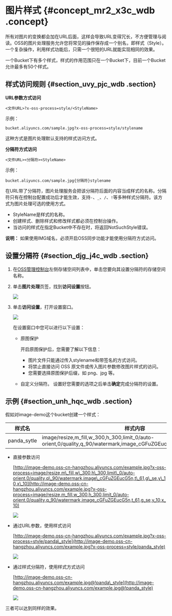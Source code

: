 # 图片样式 {#concept_mr2_x3c_wdb .concept}

所有对图片的变换都会加在URL后面，这样会导致URL变得冗长，不方便管理与阅读。OSS的图片处理服务允许您将常见的操作保存成一个别名，即样式（Style）。一个复杂操作，利用样式功能后，只需一个很短的URL就能实现相同的效果。

一个Bucket下有多个样式，样式的作用范围只在一个Bucket下，目前一个Bucket允许最多有50个样式。

## 样式访问规则 {#section_uvy_pjc_wdb .section}

**URL参数方式访问**

```
<文件URL>?x-oss-process=style/<StyleName>
```

示例：

`bucket.aliyuncs.com/sample.jpg?x-oss-process=style/stylename`

这种方式是图片处理默认支持的样式访问方式。

**分隔符方式访问**

```
<文件URL><分隔符><StyleName>
```

示例：

`bucket.aliyuncs.com/sample.jpg{分隔符}stylename`

在URL带了分隔符，图片处理服务会把该分隔符后面的内容当成样式的名称。分隔符只有在控制台配置成功后才能生效，支持`-`、`_`、`/`、`!`等多种样式分隔符。该方式为图片处理可选的使用方式。

-   StyleName是样式的名称。
-   创建样式、删除样式和修改样式都必须在控制台操作。
-   当访问的样式在指定Bucket中不存在时，将返回NotSuchStyle错误。

**说明：** 如果使用IMG域名，必须开启OSS同步功能才能使用分隔符方式访问。

## 设置分隔符 {#section_djg_j4c_wdb .section}

1.  在[OSS管理控制台](https://oss.console.aliyun.com/overview)左侧存储空间列表中，单击您要向其设置分隔符的存储空间名称。
2.  单击**图片处理**页签，找到**访问设置**按钮。

    ![](http://static-aliyun-doc.oss-cn-hangzhou.aliyuncs.com/assets/img/4792/154149665221862_zh-CN.png)

3.  单击**访问设置**，打开设置窗口。

    ![](http://static-aliyun-doc.oss-cn-hangzhou.aliyuncs.com/assets/img/4792/15414966522883_zh-CN.png)

    在设置窗口中您可以进行以下设置：

    -   原图保护

        开启原图保护后，您需要了解以下信息：

        -   图片文件只能通过传入stylename和带签名的方式访问。
        -   将禁止直接访问 OSS 原文件或传入图片参数修改图片样式的访问。
        -   您需要选择原图保护后缀，如 png、jpg 等。
    -   自定义分隔符。
    设置好您需要的选项之后单击**确定**完成分隔符的设置。


## 示例 {#section_unh_hqc_wdb .section}

假如对image-demo这个bucket创建一个样式：

|样式名|样式内容|
|---|----|
|panda\_sytle|image/resize,m\_fill,w\_300,h\_300,limit\_0/auto-orient,0/quality,q\_90/watermark,image\_cGFuZGEucG5n,t\_61,g\_se,y\_10,x\_10|

-   直接参数访问

    [http://image-demo.oss-cn-hangzhou.aliyuncs.com/example.jpg?x-oss-process=image/resize,m\_fill,w\_300,h\_300,limit\_0/auto-orient,0/quality,q\_90/watermark,image\_cGFuZGEucG5n,t\_61,g\_se,y\_10,x\_10](http://image-demo.oss-cn-hangzhou.aliyuncs.com/example.jpg?x-oss-process=image/resize,m_fill,w_300,h_300,limit_0/auto-orient,0/quality,q_90/watermark,image_cGFuZGEucG5n,t_61,g_se,y_10,x_10)

    ![](http://static-aliyun-doc.oss-cn-hangzhou.aliyuncs.com/assets/img/4792/15414966522884_zh-CN.jpg)

-   通过URL参数，使用样式访问

    [http://image-demo.oss-cn-hangzhou.aliyuncs.com/example.jpg?x-oss-process=style/panda\_style](http://image-demo.oss-cn-hangzhou.aliyuncs.com/example.jpg?x-oss-process=style/panda_style)

    ![](http://static-aliyun-doc.oss-cn-hangzhou.aliyuncs.com/assets/img/4792/15414966522885_zh-CN.jpg)

-   通过样式分隔符，使用样式方式访问

    [http://image-demo.oss-cn-hangzhou.aliyuncs.com/example.jpg@!panda\_style](http://image-demo.oss-cn-hangzhou.aliyuncs.com/example.jpg@!panda_style)

    ![](images/2886_zh-CN.jpg@!panda_style)


三者可以达到同样的效果。

